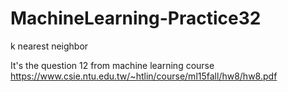 # MachineLearning-Practice32
k nearest neighbor

It's the question 12 from machine learning course https://www.csie.ntu.edu.tw/~htlin/course/ml15fall/hw8/hw8.pdf
